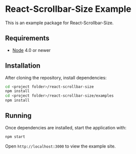 # React-Scrollbar-Size Example

This is an example package for React-Scrollbar-Size.

## Requirements

- [Node](https://nodejs.org) 4.0 or newer

## Installation

After cloning the repository, install dependencies:

```sh
cd <project folder>/react-scrollbar-size
npm install
cd <project folder>/react-scrollbar-size/examples
npm install
```

## Running

Once dependencies are installed, start the application with:

```sh
npm start
```

Open `http://localhost:3000` to view the example site.
